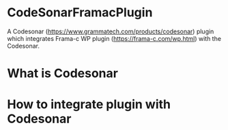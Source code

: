# CodeSonarFramacPlugin

A Codesonar (https://www.grammatech.com/products/codesonar) plugin which integrates Frama-c WP plugin (https://frama-c.com/wp.html) with the Codesonar. 

# What is Codesonar

# How to integrate plugin with Codesonar


